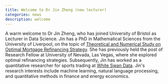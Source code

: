 ```yaml
---
title: Welcome to Dr Jin Zheng (new lecturer)
categories: news
description: welcome
---
```

A warm welcome to Dr Jin Zheng, who has joined University of Bristol as Lecturer in Data Science. Jin has a PhD in Mathematical Sciences from the University of Liverpool, on the topic of [Theoretical and Numerical Study on Optimal Mortgage Refinancing Strategy](https://livrepository.liverpool.ac.uk/2034999/1/ZhengJin_July2015_2034999.pdf). She has previously held the post of Research Fellow at University of Nevada, Las Vegas, where she explored optimal refinancing strategies. Subsequently, Jin has worked as a quantitative researcher for sports trading at [White Swan Data](https://www.whiteswandata.com/). Jin's research interests include machine learning, natural language processing, and quantitative methods in finance and energy economics. 
